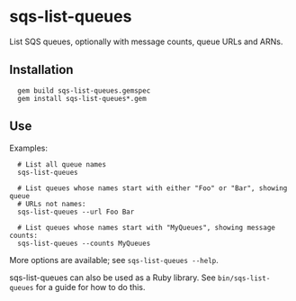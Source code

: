 sqs-list-queues
===============

List SQS queues, optionally with message counts, queue URLs and ARNs.

Installation
------------

```
  gem build sqs-list-queues.gemspec
  gem install sqs-list-queues*.gem
```

Use
---

Examples:

```
  # List all queue names
  sqs-list-queues

  # List queues whose names start with either "Foo" or "Bar", showing queue
  # URLs not names:
  sqs-list-queues --url Foo Bar

  # List queues whose names start with "MyQueues", showing message counts:
  sqs-list-queues --counts MyQueues
```

More options are available; see `sqs-list-queues --help`.

sqs-list-queues can also be used as a Ruby library.  See `bin/sqs-list-queues`
for a guide for how to do this.

